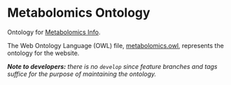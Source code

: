 Metabolomics Ontology
=====================

Ontology for [Metabolomics Info](https://metabolomics.info).

The Web Ontology Language (OWL) file, [metabolomics.owl](metabolomics.owl), represents the ontology for the website.

_**Note to developers:** there is no `develop` since feature branches and tags suffice for the purpose of maintaining the ontology._
